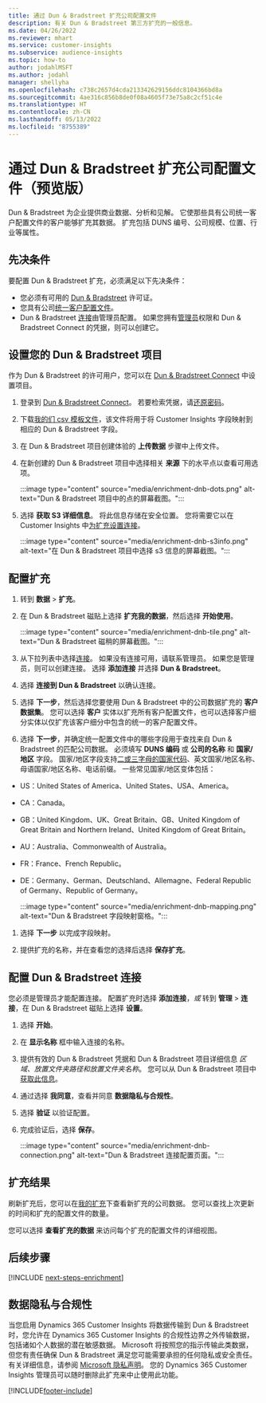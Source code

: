 ```yaml
---
title: 通过 Dun & Bradstreet 扩充公司配置文件
description: 有关 Dun & Bradstreet 第三方扩充的一般信息。
ms.date: 04/26/2022
ms.reviewer: mhart
ms.service: customer-insights
ms.subservice: audience-insights
ms.topic: how-to
author: jodahlMSFT
ms.author: jodahl
manager: shellyha
ms.openlocfilehash: c738c2657d4cda213342629156ddc8104366bd8a
ms.sourcegitcommit: 4ae316c856b8de0f08a4605f73e75a8c2cf51c4e
ms.translationtype: HT
ms.contentlocale: zh-CN
ms.lasthandoff: 05/13/2022
ms.locfileid: "8755389"
---
```

# <a name="enrichment-of-company-profiles-with-dun--bradstreet-preview"></a>通过 Dun & Bradstreet 扩充公司配置文件（预览版）

Dun & Bradstreet 为企业提供商业数据、分析和见解。 它使那些具有公司统一客户配置文件的客户能够扩充其数据。 扩充包括 DUNS 编号、公司规模、位置、行业等属性。

## <a name="prerequisites"></a>先决条件

要配置 Dun & Bradstreet 扩充，必须满足以下先决条件：

- 您必须有可用的 [Dun & Bradstreet](https://www.dnb.com/marketing/media/give-your-data-a-boost.html?source=microsoft_audience_insights) 许可证。
- 您具有公司[统一客户配置文件](customer-profiles.md)。
- Dun & Bradstreet [连接](connections.md)由管理员配置。 如果您拥有[管理员](permissions.md#admin)权限和 Dun & Bradstreet Connect 的凭据，则可以创建它。

## <a name="setting-up-your-dun--bradstreet-project"></a>设置您的 Dun & Bradstreet 项目

作为 Dun & Bradstreet 的许可用户，您可以在 [Dun & Bradstreet Connect](https://connect.dnb.com?lead_source=microsoft_audienceinsights) 中设置项目。


1. 登录到 [Dun & Bradstreet Connect](https://connect.dnb.com?lead_source=microsoft_audienceinsights)。 若要检索凭据，请[还原密码](https://sso.dnb.com/signin/forgot-password?lead_source=microsoft_audienceinsights)。

1. 下载[我的们 csv 模板文件](https://c360devenrichment.blob.core.windows.net/mapping/DnBCIdatamapping.csv)，该文件将用于将 Customer Insights 字段映射到相应的 Dun & Bradstreet 字段。

1. 在 Dun & Bradstreet 项目创建体验的 **上传数据** 步骤中上传文件。

1. 在新创建的 Dun & Bradstreet 项目中选择相关 **来源** 下的水平点以查看可用选项。

   :::image type="content" source="media/enrichment-dnb-dots.png" alt-text="Dun & Bradstreet 项目中的点的屏幕截图。":::

1. 选择 **获取 S3 详细信息**。 将此信息存储在安全位置。 您将需要它以在 Customer Insights 中[为扩充设置连接](#configure-a-connection-for-dun--bradstreet)。

   :::image type="content" source="media/enrichment-dnb-s3info.png" alt-text="在 Dun & Bradstreet 项目中选择 s3 信息的屏幕截图。":::

## <a name="configure-the-enrichment"></a>配置扩充

1. 转到 **数据** > **扩充**。

1. 在 Dun & Bradstreet 磁贴上选择 **扩充我的数据**，然后选择 **开始使用**。

   :::image type="content" source="media/enrichment-dnb-tile.png" alt-text="Dun & Bradstreet 磁稍的屏幕截图。":::

1. 从下拉列表中选择[连接](connections.md)。 如果没有连接可用，请联系管理员。 如果您是管理员，则可以创建连接。 选择 **添加连接** 并选择 **Dun & Bradstreet**。

1. 选择 **连接到 Dun & Bradstreet** 以确认连接。

1. 选择 **下一步**，然后选择您要使用 Dun & Bradstreet 中的公司数据扩充的 **客户数据集**。 您可以选择 **客户** 实体以扩充所有客户配置文件，也可以选择客户细分实体以仅扩充该客户细分中包含的统一的客户配置文件。

1. 选择 **下一步**，并确定统一配置文件中的哪些字段用于查找来自 Dun & Bradstreet 的匹配公司数据。 必须填写 **DUNS 编码** 或 **公司的名称** 和 **国家/地区** 字段。 国家/地区字段支持[二或三字母的国家代码](https://www.iso.org/iso-3166-country-codes.html)、英文国家/地区名称、母语国家/地区名称、电话前缀。 一些常见国家/地区变体包括：

- US：United States of America、United States、USA、America。
- CA：Canada。
- GB：United Kingdom、UK、Great Britain、GB、United Kingdom of Great Britain and Northern Ireland、United Kingdom of Great Britain。
- AU：Australia、Commonwealth of Australia。
- FR：France、French Republic。
- DE：Germany、German、Deutschland、Allemagne、Federal Republic of Germany、Republic of Germany。

   :::image type="content" source="media/enrichment-dnb-mapping.png" alt-text="Dun & Bradstreet 字段映射窗格。":::

1. 选择 **下一步** 以完成字段映射。

1. 提供扩充的名称，并在查看您的选择后选择 **保存扩充**。

## <a name="configure-a-connection-for-dun--bradstreet"></a>配置 Dun & Bradstreet 连接

您必须是管理员才能配置连接。 配置扩充时选择 **添加连接**，*或* 转到 **管理** > **连接**，在 Dun & Bradstreet 磁贴上选择 **设置**。

1. 选择 **开始**。

1. 在 **显示名称** 框中输入连接的名称。

1. 提供有效的 Dun & Bradstreet 凭据和 Dun & Bradstreet 项目详细信息 *区域、放置文件夹路径和放置文件夹名称*。 您可以从 Dun & Bradstreet 项目中[获取此信息](#setting-up-your-dun--bradstreet-project)。

1. 通过选择 **我同意**，查看并同意 **数据隐私与合规性**。

1. 选择 **验证** 以验证配置。

1. 完成验证后，选择 **保存**。

   :::image type="content" source="media/enrichment-dnb-connection.png" alt-text="Dun & Bradstreet 连接配置页面。":::

## <a name="enrichment-results"></a>扩充结果

刷新扩充后，您可以在[我的扩充](enrichment-hub.md)下查看新扩充的公司数据。 您可以查找上次更新的时间和扩充的配置文件的数量。

您可以选择 **查看扩充的数据** 来访问每个扩充的配置文件的详细视图。

## <a name="next-steps"></a>后续步骤

[!INCLUDE [next-steps-enrichment](includes/next-steps-enrichment.md)]

## <a name="data-privacy-and-compliance"></a>数据隐私与合规性

当您启用 Dynamics 365 Customer Insights 将数据传输到 Dun & Bradstreet 时，您允许在 Dynamics 365 Customer Insights 的合规性边界之外传输数据，包括诸如个人数据的潜在敏感数据。 Microsoft 将按照您的指示传输此类数据，但您有责任确保 Dun & Bradstreet 满足您可能需要承担的任何隐私或安全责任。 有关详细信息，请参阅 [Microsoft 隐私声明](https://go.microsoft.com/fwlink/?linkid=396732)。
您的 Dynamics 365 Customer Insights 管理员可以随时删除此扩充来中止使用此功能。

[!INCLUDE[footer-include](includes/footer-banner.md)]
